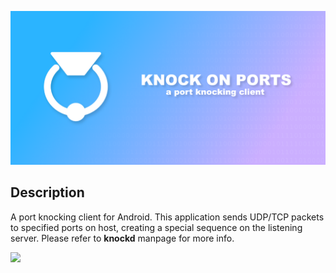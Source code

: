 ![Knock on Ports](assets/feature.png)
## Description
A port knocking client for Android. This application sends UDP/TCP packets to specified ports on 
host, creating a special sequence on the listening server. Please refer to **knockd** manpage for 
more info.

[<img src="https://play.google.com/intl/en_us/badges/images/generic/en_badge_web_generic.png">](https://play.google.com/store/apps/details?id=me.impa.knockonports&pcampaignid=MKT-Other-global-all-co-prtnr-py-PartBadge-Mar2515-1)
